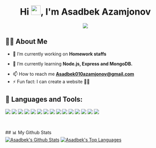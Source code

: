 <h1 align="center">Hi <img src="https://raw.githubusercontent.com/MartinHeinz/MartinHeinz/master/wave.gif" width="30px">, I'm Asadbek Azamjonov</h1>
<p align="center">
  <a href="https://github.com/DenverCoder1/readme-typing-svg"><img margin-left=""src="https://readme-typing-svg.herokuapp.com?color=%234728F7&lines=Full+Stack+Web+Developer;2%2B+years+of+coding+experince&font=Fira%20Code&center=true&width=440&height=45&color=%234728F7&vCenter=true&size=22"></a>
</p>

## 🙋‍♂️ About Me

- 🔭 I’m currently working on **Homework staffs**

- 🌱 I’m currently learning **Node.js, Express and MongoDB.**

<!-- - 👨‍💻 Last Project **(https://linked-in-fe.vercel.app/)** -->
- 📫 How to reach me **Asadbek010azamjonov@gmail.com**
- ⚡ Fun fact: I can create a website 💪😂
## 🚀 Languages and Tools:
<p align="left"> 
       <image src="https://img.shields.io/badge/HTML5-E34F26?style=for-the-badge&logo=html5&logoColor=white" />
       <image src="https://img.shields.io/badge/CSS-239120?&style=for-the-badge&logo=css3&logoColor=white" />
       <image src="https://img.shields.io/badge/Bootstrap-563D7C?style=for-the-badge&logo=bootstrap&logoColor=white">
       <image src="https://img.shields.io/badge/JavaScript-F7DF1E?style=for-the-badge&logo=javascript&logoColor=black">
       <image src="https://img.shields.io/badge/React-20232A?style=for-the-badge&logo=react&logoColor=61DAFB">
       <image src="https://img.shields.io/badge/Redux-ece4db?style=for-the-badge&logo=redux&logoColor=3f37c9">
       <image src="https://img.shields.io/badge/Typescript-03045e?style=for-the-badge&logo=typescript&logoColor=3f37c9">
       <image src="https://img.shields.io/badge/Node.js-43853D?style=for-the-badge&logo=node.js&logoColor=white">
       <image src="https://img.shields.io/badge/Express.js-404D59?style=for-the-badge"> 
       <image src="https://img.shields.io/badge/MySQL-023e8a?style=for-the-badge&logo=mysql&logoColor=white">
       <image src="https://img.shields.io/badge/PostgreSQL-316192?style=for-the-badge&logo=postgresql&logoColor=white">   
       <image src="https://img.shields.io/badge/MongoDB-4EA94B?style=for-the-badge&logo=mongodb&logoColor=white"> 
       <image src="https://img.shields.io/badge/Socket.io-001219?style=for-the-badge&logo=socket.io&logoColor=white"> 
       <image src="https://img.shields.io/badge/Postman-f77f00?style=for-the-badge&logo=postman&logoColor=white"> 
       <image src="https://img.shields.io/badge/GitHub-001219?style=for-the-badge&logo=github&logoColor=white"> 
</p>
<br/>
<p align="center">
    <a href="https://github.com/Asadbek01/github-readme-streak-stats">
    </a>
</p>
## 📊 My Github Stats
  <br/>
    <a href="https://github.com/Asadbek01/github-readme-stats"><img alt="Asadbek's Github Stats" src="https://github-readme-stats.vercel.app/api?username=Asadbek01&show_icons=true&count_private=true&theme=react&hide_border=true&bg_color=0D1117" /></a>
  <a href="https://github.com/Asadbek01/Asadbek01/github-readme-stats"><img alt="Asadbek's Top Languages" src="https://github-readme-stats.vercel.app/api/top-langs/?username=Asadbek01&langs_count=8&count_private=true&layout=compact&theme=react&hide_border=true&bg_color=0D1117" /></a>
  <br/>
<br
/>
<br/>

